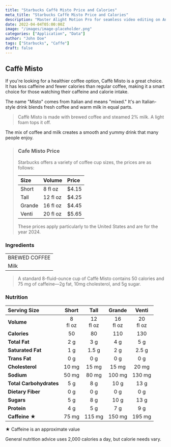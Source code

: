 ```yaml
---
title: "Starbucks Caffè Misto Price and Calories"
meta_title: "Starbucks Caffè Misto Price and Calories"
description: "Master Alight Motion Pro for seamless video editing on Android, iOS, and Tablets with our ultimate guide, unlocking advanced features and elevating your skills in 2024!"
date: 2022-04-04T05:00:00Z
image: "/images/image-placeholder.png"
categories: ["Application", "Data"]
author: "John Doe"
tags: ["Starbucks", "Caffe"]
draft: false
---
```


## Caffè Misto

If you're looking for a healthier coffee option, Caffè Misto is a great choice. It has less caffeine and fewer calories than regular coffee, making it a smart choice for those watching their caffeine and calorie intake. 

The name "Misto" comes from Italian and means "mixed." It's an Italian-style drink blends fresh coffee and warm milk in equal parts.

>  Caffè Misto is made with brewed coffee and steamed 2% milk. A light foam tops it off. 

The mix of coffee and milk creates a smooth and yummy drink that many people enjoy.

> ### Cafe Misto Price
> 
> Starbucks offers a variety of coffee cup sizes, the prices are as follows:
> 
> 
> | Size    |   Volume     | Price |
> |:--------|:-------------|:------|
> | Short   | 8 fl oz      | $4.15 |
> | Tall    | 12 fl oz     | $4.25 |
> | Grande  | 16 fl oz     | $4.45 |
> | Venti   | 20 fl oz     | $5.65 |
> 
> These prices apply particularly to the United States and are for the year 2024.


### Ingredients
|                     |
|:--------------------|
| BREWED COFFEE       |
| Milk                |

> A standard 8-fluid-ounce cup of Caffè Misto contains 50 calories and 75 mg of caffeine—2g fat, 10mg cholesterol, and 5g sugar. 

### Nutrition

|  Serving Size	            | Short          | Tall        | Grande   | Venti    |
|:--------------------------|:--------------:|:-----------:|:--------:|:--------:|
| **Volume**                | 8 <br/> fl oz  | 12 <br/> fl oz |  16 <br/> fl oz | 20 <br/> fl oz |
| **Calories**              | 50              | 80          | 110       | 130      |
| **Total Fat**             | 2 g             | 3 g         | 4 g      | 5 g     |
| **Saturated Fat**         | 1 g             | 1.5 g         | 2 g      | 2.5 g     |
| **Trans Fat**             | 0 g             | 0 g         | 0 g      | 0 g     |
| **Cholesterol**           | 10 mg            | 15 mg        | 15 mg    | 20 mg   |
| **Sodium**                | 50 mg            | 80 mg       | 100 mg   | 130 mg  | 
| **Total Carbohydrates**   | 5 g             | 8 g         | 10 g      | 13 g    |
| **Dietary Fiber**         | 0 g             | 0 g         | 0 g      | 0 g     |
| **Sugars**                | 5 g             | 8 g         | 10 g      | 13 g    |
| **Protein**               | 4 g             | 5 g         | 7 g      | 9 g    |
| **Caffeine ★**           | 75 mg          | 115 mg       | 150 mg   | 195 mg  |

★ Caffeine is an approximate value

General nutrition advice uses 2,000 calories a day, but calorie needs vary.